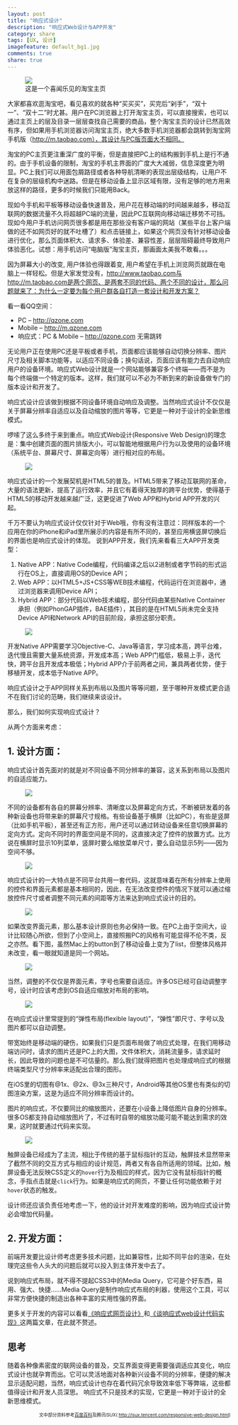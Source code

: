 ```yaml
---
layout: post
title: "响应式设计"
description: "响应式Web设计与APP开发"
category: share
tags: [UX, 设计]
imagefeature: default_bg1.jpg
comments: true
share: true
---
```


 <figure>
	<img src="https://y6cvag.tuk.livefilestore.com/y2pgJ5tIA6D6g_bUic7CX2duTI-MsaQV4wWLUAre1CiW03QoeL0N3q6vyZwmpdl3hSxg_B6jm8msI6gTN_scV_BwF7xGAdFHpH1_KaAHgQPDpcPoLmszxKtXmXz6ueGBWGZkQS6Qa-fGvnZXlPSHS1HcA/rwd_1.jpg?psid=1">
	<figcaption>这是一个喜闻乐见的淘宝主页</figcaption>
</figure>

大家都喜欢逛淘宝吧，看见喜欢的就各种“买买买”，买完后“剁手”，“双十一”、“双十二”时尤甚。用户在PC浏览器上打开淘宝主页，可以直接搜索，也可以通过主页上的层及目录一层层查找自己需要的商品，整个淘宝主页的设计已然高效有序，但如果用手机浏览器访问淘宝主页，绝大多数手机浏览器都会跳转到淘宝网手机版（http://m.taobao.com），其设计与PC版页面大不相同。

淘宝的PC主页更注重深广度的平衡，但是直接把PC上的结构搬到手机上是行不通的。由于手机设备的限制，淘宝的手机主界面的广度大大减弱，信息深度更为明显。PC上我们可以用面包屑路径或者各种导航清晰的表现出层级结构，让用户不在复杂的层级机构中迷路。但是在移动设备上显示区域有限，没有足够的地方用来放这样的路径，更多的时候我们只能用Back。

现如今手机和平板等移动设备快速普及，用户花在移动端的时间越来越多，移动互联网的数据流量不久将超越PC端的流量，因此PC互联网向移动端迁移势不可挡。现如今用户手机访问网页很多都是用在那些没有客户端的网站（某些平台上客户端做的还不如网页好的就不吐槽了）和点击链接上，如果这个网页没有针对移动设备进行优化，那么页面体积大、请求多、体验差、兼容性差，层层阻碍最终导致用户体验恶化。试想：用手机访问“电脑版”淘宝主页，那画面太美我不敢看。。。

因为屏幕大小的改变, 用户体验也得跟着变, 用户希望在手机上浏览网页就跟在电脑上一样轻松。但是大家发觉没有，http://www.taobao.com与http://m.taobao.com是两个网页、是两套不同的代码、两个不同的设计，那么问题就来了：为什么一定要为每个用户群各自打造一套设计和开发方案？

看一看QQ空间：

- PC – http://qzone.com
- Mobile – http://m.qzone.com
- 响应式：PC & Mobile – http://qzone.com 无需跳转

无论用户正在使用PC还是平板或者手机，页面都应该能够自动切换分辨率、图片尺寸及相关脚本功能等，以适应不同设备；换句话说，页面应该有能力去自动响应用户的设备环境。响应式Web设计就是一个网站能够兼容多个终端——而不是为每个终端做一个特定的版本。这样，我们就可以不必为不断到来的新设备做专门的版本设计和开发了。

响应式设计应该做到根据不同设备环境自动响应及调整。当然响应式设计不仅仅是关于屏幕分辨率自适应以及自动缩放的图片等等，它更是一种对于设计的全新思维模式。

啰嗦了这么多终于来到重点。响应式Web设计(Responsive Web Design)的理念是：集中创建页面的图片排版大小，可以智能地根据用户行为以及使用的设备环境（系统平台、屏幕尺寸、屏幕定向等）进行相对应的布局。
 
 <figure>
	<img src="https://y6cvag.tuk.livefilestore.com/y2pe4L-DYUVtPdxUzxMtJgmth5U_wHSZiQycOSStTSWdP5ls6yXnZTo3klfQJTP6hN-dp5qs2ZpxQ1Ygty-doneSRNJr2ZfCUKmumf_9NG18vPFih7nN6jIyUrJQ1fsD7JNBH53Ip7X7NWZDcaeqYCTtg/rwd_2.jpg?psid=1">
</figure>

响应式设计的一个发展契机是HTML5的普及。HTML5带来了移动互联网的革命，大量的语法更新，提高了运行效率，并且它有着得天独厚的跨平台优势，使得基于HTML5的移动开发越来越广泛，这更促进了Web APP和Hybrid APP开发的兴起。

千万不要认为响应式设计仅仅针对于Web哦，你有没有注意过：同样版本的一个应用在你的iPhone和iPad里所展示的内容是有所不同的，甚至应用横竖屏切换后的界面也是响应式设计的体现。
说到APP开发，我们先来看看三大APP开发类型：

1.	Native APP：Native Code编程，代码编译之后以2进制或者字节码的形式运行在OS上，直接调用OS的Device API；
2.	Web APP：以HTML5+JS+CSS等WEB技术编程，代码运行在浏览器中，通过浏览器来调用Device API；
3.	Hybrid APP：部分代码以Web技术编程，部分代码由某些Native Container承担（例如PhonGAP插件，BAE插件），其目的是在HTML5尚未完全支持Device API和Network API的目前阶段，承担这部分职责。
 
 <figure>
	<img src="https://y6cvag.tuk.livefilestore.com/y2pqAJKZ0YFo7J6N4Ay4fqSo00kY88gJ66XI71eShG-PG2Re2RnJ8gbkN8LG-INYvOwiFlQ3WDxgdQu56CLHs4KVQFRFAPDv68TnaLsVpnx8PuICQxjUOs-G7dqsbMUTv_2rxJkJGSV-er0KYe6ejUUhw/rwd_3.jpg?psid=1">
</figure>

开发Native APP需要学习Objective-C、Java等语言，学习成本高，跨平台难，迭代慢且需要大量系统资源，开发成本高；Web APP门槛低，极易上手，迭代快，跨平台且开发成本极低；Hybrid APP介于前两者之间，兼具两者优势，便于移植开发，成本低于Native APP。

响应式设计之于APP同样关系到布局以及图片等等问题，至于哪种开发模式更合适不在我们讨论的范畴，我们继续来谈设计。

那么，我们如何实现响应式设计？

从两个方面来考虑：

## 1.	设计方面：

响应式设计首先面对的就是对不同设备不同分辨率的兼容，这关系到布局以及图片的自适应能力。
 
 <figure>
	<img src="https://y6cvag.tuk.livefilestore.com/y2pF88bIFyjx4iAeJi22_qaDh4gqSmBZWEIlSs4uigqfyMldsCvXyi9B8p9oFwQRWsV119DIXBiXvC868E62hjq5UD9AP5XHe4kXriYEngFmL6fpg7BYQd1Y7ogCCdM0R7Tsq1nkHNmCzqt8P-qJstdqQ/rwd_4.gif?psid=1">
</figure>

不同的设备都有各自的屏幕分辨率、清晰度以及屏幕定向方式，不断被研发着的各种新设备也将带来新的屏幕尺寸规格。有些设备基于横屏（比如PC），有些是竖屏（比如手机平板），甚至还有正方形，用户还可以通过转动设备来任意切换屏幕的定向方式。定向不同时的界面空间是不同的，这直接决定了控件的放置方式。比方说在横屏时显示10列菜单，竖屏时要么缩放菜单尺寸，要么自动显示5列——因为空间不够。
 
 <figure>
	<img src="https://y6cvag.tuk.livefilestore.com/y2pF6lR0jvwusxhaLS8TsyNdFCvzNQ39Ud_o3faWS4oN_KJAvjzCi0ryQU_lmIWHIfajp_vXfm61t1BiJKN-2fsTXOGU-4VTJeBvO43rDvXePAbcWH1L_PVGvcjXTn5jXqE6Q7ESeukO0vEyYFHdjp1RQ/rwd_5.jpg?psid=1">
</figure>

响应式设计的一大特点是不同平台共用一套代码，这就意味着在所有分辨率上使用的控件和界面元素都是基本相同的，因此，在无法改变控件的情况下就可以通过缩放控件尺寸或者调整不同元素的间距等方法来达到响应式设计的目的。
 
 <figure>
	<img src="https://y6cvag.tuk.livefilestore.com/y2pdfMyX6Wx1HdEoeERAPZjOWSaEgh7JuSBRwEbugUuPdedoI3-uQKz37TAC4gX6bQ-iRuC2eG4FB6bI4hHImqdbeMzHFxczI6gzpvK2TvskIZBj4rCLedWJFZdtWjkpciVafib3zX-rt_5NN5Y8fCG5A/rwd_6.jpg?psid=1">
</figure>

如果改变界面元素，那么基本设计原则也务必保持一致。在PC上由于空间大，设计比较随心所欲，但到了小空间上，直接照搬PC的风格有可能显得不伦不类，反之亦然。看下图，虽然Mac上的button到了移动设备上变为了list，但整体风格并未改变，看一眼就知道是同一个网站。
 
 <figure>
	<img src="https://y6cvag.tuk.livefilestore.com/y2pnH0HY4oadF_1YVumlCqfgVUOaRssoFyKStwPLiTaPUu7xvbHjT8jXKETdA0csuJJhCl1M0d_YQenCmqhTH9G1kOnw_qqhqpTu3UB6X-uibLE71cKqTKTAMMokr5qEKz0A06sfxsh0Npd-rxXJSwC0Q/rwd_7.jpg?psid=1">
</figure>

当然，调整的不仅仅是界面元素，字号也需要自适应。许多OS已经可自动调整字号，设计时应该考虑到OS自适应缩放对布局的影响。
 
 <figure>
	<img src="https://y6cvag.tuk.livefilestore.com/y2pZ6jCmA8ehcBOqVLAjV58066jlHkwVPK5b_wYhnFdKL_tYpWtalpUkTNBs8ftZKwg92UptRbjn-5Z4lNBXr5qnmJYa0lW_n20W8RjDFOwLnRjh8BNhOFPzfFyr6kd9a498j00MFyb7u46-75Uad5dUg/rwd_8.jpg?psid=1">
</figure>

在响应式设计里常提到的“弹性布局(flexible layout)”，“弹性”即尺寸、字号以及图片都可以自动调整。

带宽始终是移动端的硬伤，如果我们只是页面布局做了响应式处理，在我们用移动端访问时，请求的图片还是PC上的大图，文件体积大，消耗流量多，请求延时长，因此导致的问题也是不可估量的。那么我们就得把图片也处理成响应式的根据终端类型尺寸分辨率来适配出合理的图形。

在iOS里的切图有@1x、@2x、@3x三种尺寸，Android等其他OS里也有类似的切图渲染方案，这是为适应不同分辨率而设计的。

图片的响应式，不仅要同比的缩放图片，还要在小设备上降低图片自身的分辨率。很多OS都支持自动缩放图片了，不过有时自带的缩放功能可能不能达到需求的效果，这时就要通过代码来实现。
 
 <figure>
	<img src="https://y6cvag.tuk.livefilestore.com/y2py2QvQN_Rpj-0z1nkDsYIfcQDtx_uG8sCLNBbvMHyL5obo3pCDl7IEmFKn3FdaEULWy_MLGdKyH0oJkAqqud6m5NBREW1Cdv2vaNT02g_ujpL9h1xkVyS59nep7ERCLr_ju3LMzkWUlqNiQqrBFqS8g/rwd_9.jpg?psid=1">
</figure>

触屏设备已经成为了主流，相比于传统的基于鼠标指针的互动，触屏技术显然带来了截然不同的交互方式与相应的设计规范，两者又有各自所适用的领域。比如，触屏设备无法反映CSS定义的`hover`行为及相应的样式，因为它没有鼠标指针的概念，手指点击就是`click`行为。如果是响应式的网页，不要让任何功能依赖于对`hover`状态的触发。

设计师还应该负责任地考虑一下，他的设计对开发难度的影响，因为响应式设计势必会增加代码量。

## 2.	开发方面：

前端开发要比设计师考虑更多技术问题，比如兼容性，比如不同平台的渲染，在处理完这些令人头大的问题后就可以投入到主体开发中去了。

说到响应式布局，就不得不提起CSS3中的Media Query，它可是个好东西，易用、强大、快捷……Media Query是制作响应式布局的利器，使用这个工具，可以非常方便快捷的制造出各种丰富的实用性强的界面。

更多关于开发的内容可以看看[《响应式网页设计》](http://isux.tencent.com/responsive-web-design.html)和[《谈响应式web设计代码实现》](http://isux.tencent.com/code-of-response-web-design.html)这两篇文章，在此就不赘述。

## 思考

随着各种像素密度的联网设备的普及，交互界面变得更需要强调适应其变化，响应式设计也就孕育而出。它可以灵活地面对各种新兴设备不同的分辨率，便捷的解决显示适配问题，当然，响应式设计也存在着代码冗余导致效率低下等弊端，这些都值得设计和开发人员深思。
响应式不只是技术的实现，它更是一种对于设计的全新思维模式。

 <p style="text-align: right;font-size:10px">文中部分资料参考<a href="http://baike.baidu.com/link?url=A_XDsGJ5Jv8wp5yd4M1M-qyII9Qo-MsZqH1tMdU4b9IUfN7efszUdsuGsjLXe8A6zpcXZ91Mvifp7F7C0hlNua">百度百科</a>及腾讯ISUX( <a href="http://isux.tencent.com/responsive-web-design.html">http://isux.tencent.com/responsive-web-design.html</a>)</p>